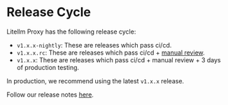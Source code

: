# Release Cycle

Litellm Proxy has the following release cycle:

- `v1.x.x-nightly`: These are releases which pass ci/cd. 
- `v1.x.x.rc`: These are releases which pass ci/cd + [manual review](https://github.com/BerriAI/litellm/discussions/8495#discussioncomment-12180711).
- `v1.x.x`: These are releases which pass ci/cd + manual review + 3 days of production testing.

In production, we recommend using the latest `v1.x.x` release.


Follow our release notes [here](https://github.com/BerriAI/litellm/releases).